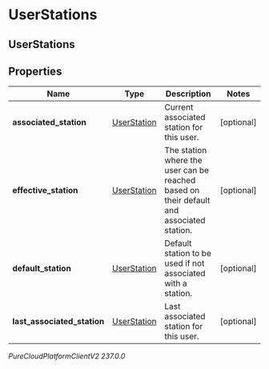 # UserStations

## UserStations

## Properties

|Name | Type | Description | Notes|
|------------ | ------------- | ------------- | -------------|
| **associated_station** | [UserStation](UserStation) | Current associated station for this user. | [optional] |
| **effective_station** | [UserStation](UserStation) | The station where the user can be reached based on their default and associated station. | [optional] |
| **default_station** | [UserStation](UserStation) | Default station to be used if not associated with a station. | [optional] |
| **last_associated_station** | [UserStation](UserStation) | Last associated station for this user. | [optional] |



_PureCloudPlatformClientV2 237.0.0_
